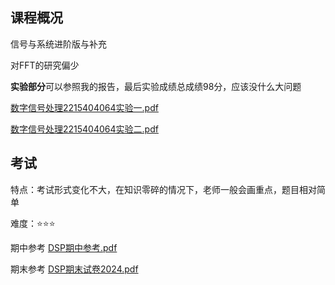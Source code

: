 ## 课程概况

信号与系统进阶版与补充

对FFT的研究偏少





**实验部分**可以参照我的报告，最后实验成绩总成绩98分，应该没什么大问题 

  [数字信号处理2215404064实验一.pdf](数字信号处理2215404064实验一.pdf) 

 [数字信号处理2215404064实验二.pdf](数字信号处理2215404064实验二.pdf) 



## 考试

特点：考试形式变化不大，在知识零碎的情况下，老师一般会画重点，题目相对简单

难度：⭐⭐⭐

期中参考    [DSP期中参考.pdf](DSP期中参考.pdf) 

期末参考    [DSP期末试卷2024.pdf](DSP期末试卷2024.pdf) 